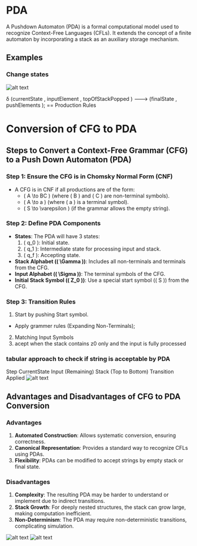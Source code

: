 # PDA 
A Pushdown Automaton (PDA) is a formal computational model used to recognize Context-Free Languages (CFLs). It extends the concept of a finite automaton by incorporating a stack as an auxiliary storage mechanism.


## Examples 

### Change states 
![alt text](<Screenshot 2024-11-22 at 9.31.24 PM.png>)

δ (currentState , inputElement , topOfStackPopped ) ---> (finalState , pushElements );  == Production Rules 

# Conversion of CFG to PDA

## Steps to Convert a Context-Free Grammar (CFG) to a Push Down Automaton (PDA)
### Step 1: Ensure the CFG is in Chomsky Normal Form (CNF)
- A CFG is in CNF if all productions are of the form:
  - \( A \to BC \) (where \( B \) and \( C \) are non-terminal symbols).
  - \( A \to a \) (where \( a \) is a terminal symbol).
  - \( S \to \varepsilon \) (if the grammar allows the empty string).

### Step 2: Define PDA Components
- **States**: The PDA will have 3 states:
  1. \( q_0 \): Initial state.
  2. \( q_1 \): Intermediate state for processing input and stack.
  3. \( q_f \): Accepting state.
- **Stack Alphabet (\( \Gamma \))**: Includes all non-terminals and terminals from the CFG.
- **Input Alphabet (\( \Sigma \))**: The terminal symbols of the CFG.
- **Initial Stack Symbol (\( Z_0 \))**: Use a special start symbol (\( S \)) from the CFG.

### Step 3: Transition Rules
1. Start by pushing Start symbol.
-  Apply grammer rules (Expanding Non-Terminals);
2.  Matching Input Symbols
3. acept when the stack contains z0 only and the input is fully processed

### tabular approach to check if string is acceptable by PDA
Step	CurrentState	Input (Remaining)	Stack (Top to Bottom)	Transition Applied
![alt text](<Screenshot 2024-11-22 at 11.27.59 PM.png>)

## Advantages and Disadvantages of CFG to PDA Conversion

### Advantages
1. **Automated Construction**: Allows systematic conversion, ensuring correctness.
2. **Canonical Representation**: Provides a standard way to recognize CFLs using PDAs.
3. **Flexibility**: PDAs can be modified to accept strings by empty stack or final state.

### Disadvantages
1. **Complexity**: The resulting PDA may be harder to understand or implement due to indirect transitions.
2. **Stack Growth**: For deeply nested structures, the stack can grow large, making computation inefficient.
3. **Non-Determinism**: The PDA may require non-deterministic transitions, complicating simulation.

![alt text](<Screenshot 2024-11-26 at 11.08.24 PM.png>)
![alt text](<Screenshot 2024-11-26 at 10.28.21 PM.png>)